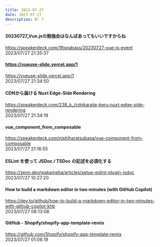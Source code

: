 ```yaml
---
title: 2023-07-27
date: 2023-07-27
description: B! 7
---
```


#### 20230727_Vue.jsの勉強会はなんぼあってもいいですからね
https://speakerdeck.com/1ftseabass/20230727-vue-js-event<br>
2023/07/27 21:35:37<br>


#### https://vueuse-slide.vercel.app/1
https://vueuse-slide.vercel.app/1<br>
2023/07/27 21:34:50<br>


#### CDNから届ける Nuxt Edge-Side Rendering
https://speakerdeck.com/238_k_/cdnkarajie-keru-nuxt-edge-side-rendering<br>
2023/07/27 21:34:19<br>


#### vue_component_from_composable
https://speakerdeck.com/nishiharatsubasa/vue-component-from-composable<br>
2023/07/27 21:16:55<br>


#### ESLint を使って JSDoc / TSDoc の記述を必須化する
https://zenn.dev/wakamsha/articles/setup-eslint-plugin-jsdoc<br>
2023/07/27 10:27:20<br>


#### How to build a markdown editor in two minutes (with GitHub Copilot)
https://dev.to/github/how-to-build-a-markdown-editor-in-two-minutes-with-github-copilot-khb<br>
2023/07/27 08:13:08<br>


#### GitHub - Shopify/shopify-app-template-remix
https://github.com/Shopify/shopify-app-template-remix<br>
2023/07/27 01:06:19<br>


